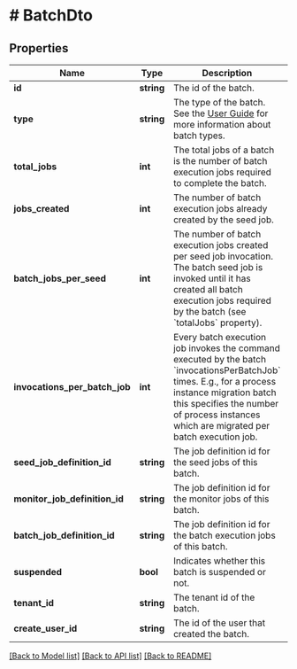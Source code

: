 # # BatchDto

## Properties

Name | Type | Description | Notes
------------ | ------------- | ------------- | -------------
**id** | **string** | The id of the batch. | [optional]
**type** | **string** | The type of the batch. See the [User Guide](https://docs.camunda.org/manual/7.15/user-guide/process-engine/batch/#creating-a-batch) for more information about batch types. | [optional]
**total_jobs** | **int** | The total jobs of a batch is the number of batch execution jobs required to complete the batch. | [optional]
**jobs_created** | **int** | The number of batch execution jobs already created by the seed job. | [optional]
**batch_jobs_per_seed** | **int** | The number of batch execution jobs created per seed job invocation. The batch seed job is invoked until it has created all batch execution jobs required by the batch (see &#x60;totalJobs&#x60; property). | [optional]
**invocations_per_batch_job** | **int** | Every batch execution job invokes the command executed by the batch &#x60;invocationsPerBatchJob&#x60; times. E.g., for a process instance migration batch this specifies the number of process instances which are migrated per batch execution job. | [optional]
**seed_job_definition_id** | **string** | The job definition id for the seed jobs of this batch. | [optional]
**monitor_job_definition_id** | **string** | The job definition id for the monitor jobs of this batch. | [optional]
**batch_job_definition_id** | **string** | The job definition id for the batch execution jobs of this batch. | [optional]
**suspended** | **bool** | Indicates whether this batch is suspended or not. | [optional]
**tenant_id** | **string** | The tenant id of the batch. | [optional]
**create_user_id** | **string** | The id of the user that created the batch. | [optional]

[[Back to Model list]](../../README.md#models) [[Back to API list]](../../README.md#endpoints) [[Back to README]](../../README.md)
